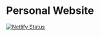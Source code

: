 # Personal Website

[![Netlify Status](https://api.netlify.com/api/v1/badges/d62b8674-1a1c-4dc8-bd85-b92e00d6931b/deploy-status)](https://app.netlify.com/sites/laughing-torvalds-e6d68e/deploys)

